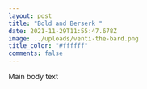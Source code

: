 ```yaml
---
layout: post
title: "Bold and Berserk "
date: 2021-11-29T11:55:47.678Z
image: ../uploads/venti-the-bard.png
title_color: "#ffffff"
comments: false
---
```

Main body text